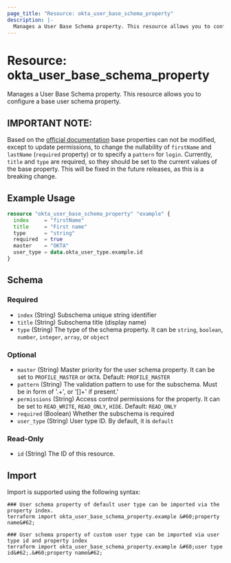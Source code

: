 ```yaml
---
page_title: "Resource: okta_user_base_schema_property"
description: |-
  Manages a User Base Schema property. This resource allows you to configure a base user schema property.
---
```


# Resource: okta_user_base_schema_property

Manages a User Base Schema property. This resource allows you to configure a base user schema property.

## IMPORTANT NOTE: 

Based on the [official documentation](https://developer.okta.com/docs/reference/api/schemas/#user-profile-base-subschema)
base properties can not be modified, except to update permissions, to change the nullability of `firstName` and 
`lastName` (`required` property) or to specify a `pattern` for `login`. Currently, `title` and `type` are required, so
they should be set to the current values of the base property. This will be fixed in the future releases, as this is 
a breaking change.

## Example Usage

```terraform
resource "okta_user_base_schema_property" "example" {
  index     = "firstName"
  title     = "First name"
  type      = "string"
  required  = true
  master    = "OKTA"
  user_type = data.okta_user_type.example.id
}
```

<!-- schema generated by tfplugindocs -->
## Schema

### Required

- `index` (String) Subschema unique string identifier
- `title` (String) Subschema title (display name)
- `type` (String) The type of the schema property. It can be `string`, `boolean`, `number`, `integer`, `array`, or `object`

### Optional

- `master` (String) Master priority for the user schema property. It can be set to `PROFILE_MASTER` or `OKTA`. Default: `PROFILE_MASTER`
- `pattern` (String) The validation pattern to use for the subschema. Must be in form of '.+', or '[<pattern>]+' if present.'
- `permissions` (String) Access control permissions for the property. It can be set to `READ_WRITE`, `READ_ONLY`, `HIDE`. Default: `READ_ONLY`
- `required` (Boolean) Whether the subschema is required
- `user_type` (String) User type ID. By default, it is `default`

### Read-Only

- `id` (String) The ID of this resource.

## Import

Import is supported using the following syntax:

```shell
### User schema property of default user type can be imported via the property index.
terraform import okta_user_base_schema_property.example &#60;property name&#62;

### User schema property of custom user type can be imported via user type id and property index
terraform import okta_user_base_schema_property.example &#60;user type id&#62;.&#60;property name&#62;
```
